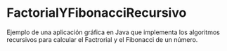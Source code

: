 # FactorialYFibonacciRecursivo
Ejemplo de una aplicación gráfica en Java que implementa los algoritmos recursivos para calcular el Factrorial y el Fibonacci de un número. 
